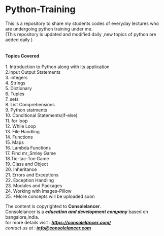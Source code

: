 # Python-Training
This is a repository to share my students codes of everyday lectures who are undergoing python training under me.<br>
(This repository is updated and modified daily ,new topics of python are added daily )<br>  
<br><b>Topics Covered </b><br>
<br>1. Introduction to Python along with its application<br>
2.Input Output Statements</br>
3. integers</br>
4. Strings</br>
5. Dictionary</br>
6. Tuples</br>
7. sets</br>
8. List Comprehensions</br>
9. Python statments</br>
10. Conditional Statements(if-else)</br>
11. for loop</br>
12. While Loop</br>
13. File Handling</br>
14. Functions<br>
15. Maps </br>
16. Lambda Functions</br>
17. Find mr_Smley Game</br>
18.Tic-tac-Toe Game<br>
19. Class and Object</br>
20. Inheritance</br>
21. Errors and Exceptions</br>
22. Exception Handling</br>
23. Modules and Packages</br>
24. Working with Images-Pillow</br>
25. +More concepts will be uploaded soon</br>


The content is copyrighted to <b>Consolelancer</b>.<br>
Consolelancer is a <b><i>education and development company</b></i> based on bangalore,India.<br>
for more details visit :<b><i> https://consolelancer.com/ </b> <br>
contact us at :<b> info@consolelancer.com </b>
